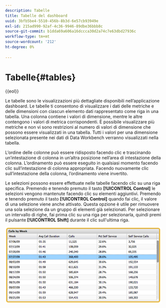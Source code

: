 ```yaml
---
description: Tabelle
title: Tabelle del dashboard
uuid: 3bfb5be4-5510-456b-8b3d-6e57cb93949e
exl-id: 215ad990-92af-4c36-9946-89dbe36bbb8c
source-git-commit: b1dda69a606a16dccca30d2a74c7e63dbd27936c
workflow-type: tm+mt
source-wordcount: '212'
ht-degree: 0%

---
```


# Tabelle{#tables}

{{eol}}

Le tabelle sono le visualizzazioni più dettagliate disponibili nell’applicazione dashboard. Le tabelle ti consentono di visualizzare i dati delle metriche e delle dimensioni con ciascun elemento dati rappresentato come riga in una tabella. Una colonna contiene i valori di dimensione, mentre le altre contengono i valori di metrica corrispondenti. È possibile visualizzare più metriche e non vi sono restrizioni al numero di valori di dimensione che possono essere visualizzati in una tabella. Tutti i valori per una dimensione selezionata presente nei dati di Data Workbench verranno visualizzati nella tabella.

L’ordine delle colonne può essere ridisposto facendo clic e trascinando un’intestazione di colonna in un’altra posizione nell’area di intestazione della colonna. L’ordinamento può essere eseguito in qualsiasi momento facendo clic sull’intestazione di colonna appropriata. Facendo nuovamente clic sull’intestazione della colonna, l’ordinamento viene invertito.

Le selezioni possono essere effettuate nelle tabelle facendo clic su una riga specifica. Premendo e tenendo premuto il tasto **[!UICONTROL Control]** le selezioni vengono mantenute facendo clic su elementi aggiuntivi. Premendo e tenendo premuto il tasto **[!UICONTROL Control]** quando fai clic, il valore di una selezione viene anche attivato. Questa opzione è utile per rimuovere una sola selezione da un gruppo di elementi già selezionati. Per selezionare un intervallo di righe, fai prima clic su una riga per selezionarla, quindi premi il pulsante **[!UICONTROL Shift]** durante il clic sull&#39;ultima riga.

![](assets/table.png)
